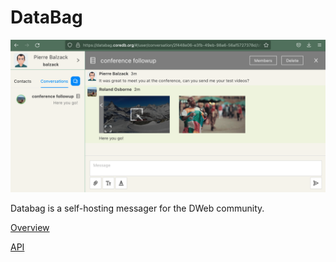# DataBag

<p align="center">
  <a href="#"><img src="/doc/screenshot.png" /></a>
</p>

Databag is a self-hosting messager for the DWeb community. 

[Overview](https://htmlpreview.github.io/?https://raw.githubusercontent.com/balzack/databag/main/doc/overview.html)

[API](https://htmlpreview.github.io/?https://raw.githubusercontent.com/balzack/databag/main/doc/swagger.html)
